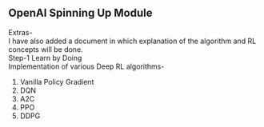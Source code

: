 ## OpenAI Spinning Up Module

Extras- <br />
I have also added a document in which explanation of the algorithm and RL concepts will be done.<br />
Step-1 Learn by Doing <br />
Implementation of various Deep RL algorithms-<br />
1. Vanilla Policy Gradient
2. DQN
3. A2C
4. PPO
5. DDPG
